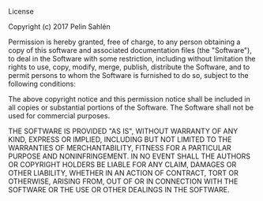 License

Copyright (c) 2017 Pelin Sahlén

Permission is hereby granted, free of charge, to any person obtaining a copy
of this software and associated documentation files (the "Software"), to deal
in the Software with some restriction, including without limitation the rights
to use, copy, modify, merge, publish, distribute the Software, and to permit persons to whom the Software is
furnished to do so, subject to the following conditions:

The above copyright notice and this permission notice shall be included in all
copies or substantial portions of the Software. The Software shall not be used for commercial purposes.


THE SOFTWARE IS PROVIDED "AS IS", WITHOUT WARRANTY OF ANY KIND, EXPRESS OR
IMPLIED, INCLUDING BUT NOT LIMITED TO THE WARRANTIES OF MERCHANTABILITY,
FITNESS FOR A PARTICULAR PURPOSE AND NONINFRINGEMENT. IN NO EVENT SHALL THE
AUTHORS OR COPYRIGHT HOLDERS BE LIABLE FOR ANY CLAIM, DAMAGES OR OTHER
LIABILITY, WHETHER IN AN ACTION OF CONTRACT, TORT OR OTHERWISE, ARISING FROM,
OUT OF OR IN CONNECTION WITH THE SOFTWARE OR THE USE OR OTHER DEALINGS IN THE
SOFTWARE.
